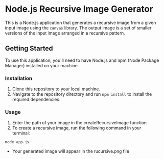 # Node.js Recursive Image Generator

This is a Node.js application that generates a recursive image from a given input image using the `canvas` library. The output image is a set of smaller versions of the input image arranged in a recursive pattern.

## Getting Started

To use this application, you'll need to have Node.js and npm (Node Package Manager) installed on your machine.

### Installation

1. Clone this repository to your local machine.
2. Navigate to the repository directory and run `npm install` to install the required dependencies.

### Usage
1. Enter the path of your image in the createRecursiveImage function
2. To create a recursive image, run the following command in your terminal:

 `node app.js`

-  Your generated image will appear in the rucursive.png file